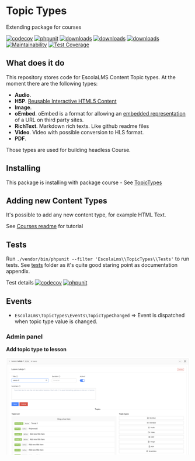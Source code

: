 # Topic Types
Extending package for courses

[![codecov](https://codecov.io/gh/EscolaLMS/topic-types/branch/main/graph/badge.svg?token=NRAN4R8AGZ)](https://codecov.io/gh/EscolaLMS/topic-types)
[![phpunit](https://github.com/EscolaLMS/topic-types/actions/workflows/test.yml/badge.svg)](https://github.com/EscolaLMS/topic-types/actions/workflows/test.yml)
[![downloads](https://img.shields.io/packagist/dt/escolalms/topic-types)](https://packagist.org/packages/escolalms/topic-types)
[![downloads](https://img.shields.io/packagist/v/escolalms/topic-types)](https://packagist.org/packages/escolalms/topic-types)
[![downloads](https://img.shields.io/packagist/l/escolalms/topic-types)](https://packagist.org/packages/escolalms/topic-types)
[![Maintainability](https://api.codeclimate.com/v1/badges/81e4d5f0e97c892bdda8/maintainability)](https://codeclimate.com/github/EscolaLMS/topic-types/maintainability)
[![Test Coverage](https://api.codeclimate.com/v1/badges/81e4d5f0e97c892bdda8/test_coverage)](https://codeclimate.com/github/EscolaLMS/topic-types/test_coverage)

## What does it do
This repository stores code for EscolaLMS Content Topic types. At the moment there are the following types:

- **Audio**.
- **H5P**. [Reusable Interactive HTML5 Content](https://h5p.org/)
- **Image**.
- **oEmbed**. oEmbed is a format for allowing an [embedded representation](https://oembed.com/) of a URL on third party sites.
- **RichText**. Markdown rich texts. Like github readme files
- **Video**. Video with possible conversion to HLS format.
- **PDF**.

Those types are used for building headless Course.

## Installing
This package is installing with package course - See [TopicTypes](https://github.com/EscolaLMS/topic-types)

## Adding new Content Types

It's possible to add any new content type, for example HTML Text.

See [Courses readme](https://github.com/EscolaLMS/Courses#adding-new-topiccontent-type) for tutorial


## Tests

Run `./vendor/bin/phpunit --filter 'EscolaLms\\TopicTypes\\Tests'` to run tests. See [tests](https://github.com/EscolaLMS/topic-types/tree/main/tests) folder as it's quite good staring point as documentation appendix.


Test details [![codecov](https://codecov.io/gh/EscolaLMS/topic-types/branch/main/graph/badge.svg?token=NRAN4R8AGZ)](https://codecov.io/gh/EscolaLMS/topic-types) [![phpunit](https://github.com/EscolaLMS/topic-types/actions/workflows/test.yml/badge.svg)](https://github.com/EscolaLMS/topic-types/actions/workflows/test.yml)


## Events

- `EscolaLms\TopicTypes\Events\TopicTypeChanged` => Event is dispatched when topic type value is changed.

### Admin panel

**Add topic type to lesson**

![TopicType](https://raw.githubusercontent.com/EscolaLMS/topic-types/main/docs/topic_types.png "TopicType")
